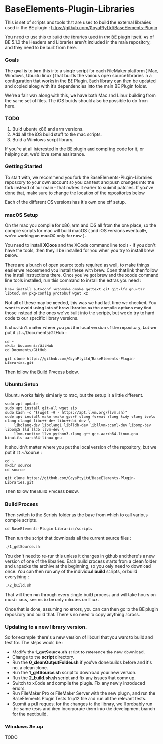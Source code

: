 # BaseElements-Plugin-Libraries

This is set of scripts and tools that are used to build the external libraries used in the BE plugin : https://github.com/GoyaPtyLtd/BaseElements-Plugin

You need to use this to build the libraries used in the BE plugin itself.  As of BE 5.1.0 the Headers and Libraries aren't included in the main repository, and they need to be built from here.

### Goals

The goal is to turn this into a single script for each FileMaker platform ( Mac, Windows, Ubuntu linux ) that builds the various open source libraries in a configuration that works in the BE Plugin. Each library can then be updated and copied along with it's dependencies into the main BE Plugin folder.

We're a fair way along with this, we have both Mac and Linux building from the same set of files.  The iOS builds should also be possible to do from here.

### TODO

1. Build ubuntu x86 and arm versions.
2. Add all the iOS build stuff to the mac scripts.
3. Build a Windows script library.

If you're at all interested in the BE plugin and compiling code for it, or helping out, we'd love some assistance.

### Getting Started

To start with, we recommend you fork the BaseElements-Plugin-Libraries repository to your own account so you can test and push changes into the fork instead of our main - that makes it easier to submit patches.  If you've done that, make sure to change the location of the repositories below.

Each of the different OS versions has it's own one off setup.

### macOS Setup

On the mac you compile for x86, arm and iOS all from the one place, so the compile scripts for mac will build macOS ( and iOS versions eventually, we're working on macOS only for now ).

You need to install **XCode** and the XCode command line tools - if you don't have the tools, then they'll be installed for you when you try to install brew below.

There are a bunch of open source tools required as well, to make things easier we recommend you install these with [brew](https://brew.sh). Open that link then follow the install instructions there. Once you've got brew and the xcode command line tools installed, run this command to install the extras you need :

    brew install autoconf automake cmake gettext git git-lfs gnu-tar libtool m4 pkg-config protobuf wget xz

Not all of these may be needed, this was we had last time we checked. You want to avoid using lots of brew libraries as the compile options may find those instead of the ones we've built into the scripts, but we do try to hard code to our specific library versions.

It shouldn't matter where you put the local version of the repository, but we put it at ~/Documents/GitHub :

    cd ~
    mkdir Documents/GitHub
    cd Documents/GitHub

    git clone https://github.com/GoyaPtyLtd/BaseElements-Plugin-Libraries.git
    
Then follow the Build Process below.

### Ubuntu Setup

Ubuntu works fairly similarly to mac, but the setup is a little different.

    sudo apt update
    sudo apt install git-all wget zip
    sudo bash -c "$(wget -O - https://apt.llvm.org/llvm.sh)"
    sudo apt install make cmake gperf clang-format clang-tidy clang-tools clang clangd libc++-dev libc++abi-dev \
        libclang-dev libclang1 liblldb-dev libllvm-ocaml-dev libomp-dev libomp5 lld lldb llvm-dev \
        llvm-runtime llvm python3-clang g++ gcc-aarch64-linux-gnu binutils-aarch64-linux-gnu
 
 It shouldn't matter where you put the local version of the repository, but we put it at ~/source :
 
    cd ~
    mkdir source
    cd source
 
    git clone https://github.com/GoyaPtyLtd/BaseElements-Plugin-Libraries.git

Then follow the Build Process below.

### Build Process

Then switch to the Scripts folder as the base from which to call various compile scripts.

    cd BaseElements-Plugin-Libraries/scripts

Then run the script that downloads all the current source files :

    ./1_getSource.sh

You don't need to re-run this unless it changes in github and there's a new version of one of the libraries. Each build process starts from a clean folder and unpacks the archive at the beginning, so you only need to download once. You can then run any of the individual **build** scripts, or build everything :

    ./2_build.sh
    
That will then run through every single build process and will take hours on most macs, seems to be only minutes on linux.

Once that is done, assuming no errors, you can can then go to the BE plugin repository and build that.  There's no need to copy anything across.

### Updating to a new library version.

So for example, there's a new version of libcurl that you want to build and test for.  The steps would be :

* Modify the **1_getSource.sh** script to reference the new download.
* Change to the **script** directory.
* Run the **0_cleanOutputFolder.sh** if you've done builds before and it's not a clean clone.
* Run the **1_getSource.sh** script to download your new version.
* Run the **2_build.sh.sh** script and fix any issues that come up.  
* Switch to xCode and compile the plugin.  Fix any newly introduced errors.
* Run FileMaker Pro or FileMaker Server with the new plugin, and run the BaseElements Plugin Tests.fmp12 file and run all the relevant tests.
* Submit a pull request for the changes to the library, we'll probably run the same tests and then incorporate them into the development branch for the next build.

### Windows Setup

TODO
